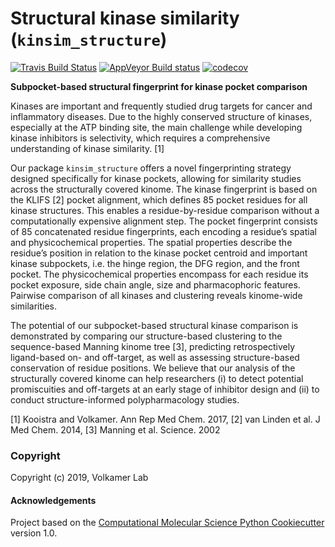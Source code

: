 Structural kinase similarity (`kinsim_structure`)
==============================
[//]: # (Badges)
[![Travis Build Status](https://travis-ci.org/REPLACE_WITH_OWNER_ACCOUNT/kinsim_structure.png)](https://travis-ci.org/REPLACE_WITH_OWNER_ACCOUNT/kinsim_structure)
[![AppVeyor Build status](https://ci.appveyor.com/api/projects/status/REPLACE_WITH_APPVEYOR_LINK/branch/master?svg=true)](https://ci.appveyor.com/project/REPLACE_WITH_OWNER_ACCOUNT/kinsim_structure/branch/master)
[![codecov](https://codecov.io/gh/REPLACE_WITH_OWNER_ACCOUNT/kinsim_structure/branch/master/graph/badge.svg)](https://codecov.io/gh/REPLACE_WITH_OWNER_ACCOUNT/kinsim_structure/branch/master)

**Subpocket-based structural fingerprint for kinase pocket comparison**

Kinases are important and frequently studied drug targets for cancer and inflammatory diseases. 
Due to the highly conserved structure of kinases, especially at the ATP binding site, 
the main challenge while developing kinase inhibitors is selectivity, 
which requires a comprehensive understanding of kinase similarity. [1]  

Our package `kinsim_structure` offers a novel fingerprinting strategy designed specifically for kinase pockets, 
allowing for similarity studies across the structurally covered kinome. 
The kinase fingerprint is based on the KLIFS [2] pocket alignment, 
which defines 85 pocket residues for all kinase structures. 
This enables a residue-by-residue comparison without a computationally expensive alignment step. 
The pocket fingerprint consists of 85 concatenated residue fingerprints, 
each encoding a residue’s spatial and physicochemical properties. 
The spatial properties describe the residue’s position in relation to the kinase pocket centroid and 
important kinase subpockets, i.e. the hinge region, the DFG region, and the front pocket. 
The physicochemical properties encompass for each residue its pocket exposure, side chain angle, 
size and pharmacophoric features. 
Pairwise comparison of all kinases and clustering reveals kinome-wide similarities.

The potential of our subpocket-based structural kinase comparison is demonstrated by 
comparing our structure-based clustering to the sequence-based Manning kinome tree [3], 
predicting retrospectively ligand-based on- and off-target, 
as well as assessing structure-based conservation of residue positions. 
We believe that our analysis of the structurally covered kinome can help researchers 
(i) to detect potential promiscuities and off-targets at an early stage of inhibitor design and 
(ii) to conduct structure-informed polypharmacology studies.

[1] Kooistra and Volkamer. Ann Rep Med Chem. 2017, [2] van Linden et al. J Med Chem. 2014, [3] Manning et al. Science. 2002



### Copyright

Copyright (c) 2019, Volkamer Lab


#### Acknowledgements
 
Project based on the 
[Computational Molecular Science Python Cookiecutter](https://github.com/molssi/cookiecutter-cms) version 1.0.
